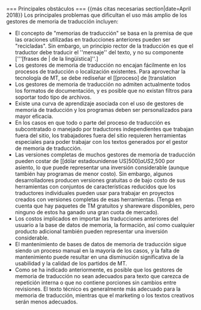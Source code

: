 === Principales obstáculos === {{más citas necesarias section|date=April 2018}} Los principales problemas que dificultan el uso más amplio de los gestores de memoria de traducción incluyen:

* El concepto de "memorias de traducción" se basa en la premisa de que las oraciones utilizadas en traducciones anteriores pueden ser "recicladas". Sin embargo, un principio rector de la traducción es que el traductor debe traducir el ''mensaje'' del texto, y no su componente ['''[frases de | de la lingüística]''.]
* Los gestores de memoria de traducción no encajan fácilmente en los procesos de traducción o localización existentes. Para aprovechar la tecnología de MT, se debe rediseñar el [[proceso] de [translation
* Los gestores de memoria de traducción no admiten actualmente todos los formatos de documentación, y es posible que no existan filtros para soportar todo tipo de archivos.
* Existe una curva de aprendizaje asociada con el uso de gestores de memoria de traducción y los programas deben ser personalizados para mayor eficacia.
* En los casos en que todo o parte del proceso de traducción es subcontratado o manejado por traductores independientes que trabajan fuera del sitio, los trabajadores fuera del sitio requieren herramientas especiales para poder trabajar con los textos generados por el gestor de memoria de traducción.
* Las versiones completas de muchos gestores de memoria de traducción pueden costar de [[dólar estadounidense US$]500] a US$2,500 por asiento, lo que puede representar una inversión considerable (aunque también hay programas de menor costo). Sin embargo, algunos desarrolladores producen versiones gratuitas o de bajo costo de sus herramientas con conjuntos de características reducidos que los traductores individuales pueden usar para trabajar en proyectos creados con versiones completas de esas herramientas. (Tenga en cuenta que hay paquetes de TM gratuitos y shareware disponibles, pero ninguno de estos ha ganado una gran cuota de mercado).
* Los costos implicados en importar las traducciones anteriores del usuario a la base de datos de memoria, la formación, así como cualquier producto adicional también pueden representar una inversión considerable.
* El mantenimiento de bases de datos de memoria de traducción sigue siendo un proceso manual en la mayoría de los casos, y la falta de mantenimiento puede resultar en una disminución significativa de la usabilidad y la calidad de los partidos de MT.
* Como se ha indicado anteriormente, es posible que los gestores de memoria de traducción no sean adecuados para texto que carezca de repetición interna o que no contiene porciones sin cambios entre revisiones. El texto técnico es generalmente más adecuado para la memoria de traducción, mientras que el marketing o los textos creativos serán menos adecuados.